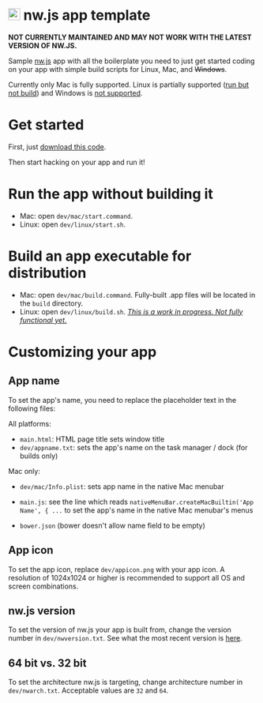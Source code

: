 <img src='https://raw.github.com/kethinov/nw.js-app-template/master/dev/appicon.png' alt='' width='24' height='24'> nw.js app template
===

**NOT CURRENTLY MAINTAINED AND MAY NOT WORK WITH THE LATEST VERSION OF NW.JS.**

Sample [nw.js](https://github.com/nwjs/nw.js) app with all the boilerplate you need to just get started coding on your app with simple build scripts for Linux, Mac, and ~~Windows~~.

Currently only Mac is fully supported. Linux is partially supported ([run but not build](https://github.com/kethinov/nw.js-app-template/issues/1)) and Windows is [not supported](https://github.com/kethinov/nw.js-app-template/issues/2).

Get started
===

First, just [download this code](https://github.com/kethinov/nw.js-app-template/archive/master.zip).

Then start hacking on your app and run it!

Run the app without building it
===

- Mac: open `dev/mac/start.command`.
- Linux: open `dev/linux/start.sh`.

Build an app executable for distribution
===

- Mac: open `dev/mac/build.command`. Fully-built .app files will be located in the `build` directory.
- Linux: open `dev/linux/build.sh`. *[This is a work in progress. Not fully functional yet.](https://github.com/kethinov/nw.js-app-template/issues/1)*

Customizing your app
===

App name
---

To set the app's name, you need to replace the placeholder text in the following files:

All platforms:
- `main.html`: HTML page title sets window title
- `dev/appname.txt`: sets the app's name on the task manager / dock (for builds only)

Mac only:
- `dev/mac/Info.plist`: sets app name in the native Mac menubar
- `main.js`: see the line which reads `nativeMenuBar.createMacBuiltin('App Name', { ...` to set the app's name in the native Mac menubar's menus

- `bower.json` (bower doesn't allow name field to be empty)

App icon
---

To set the app icon, replace `dev/appicon.png` with your app icon. A resolution of 1024x1024 or higher is recommended to support all OS and screen combinations.

nw.js version
---

To set the version of nw.js your app is built from, change the version number in `dev/nwversion.txt`. See what the most recent version is [here](https://github.com/nwjs/nw.js#downloads).

64 bit vs. 32 bit
---

To set the architecture nw.js is targeting, change architecture number in `dev/nwarch.txt`. Acceptable values are `32` and `64`.
